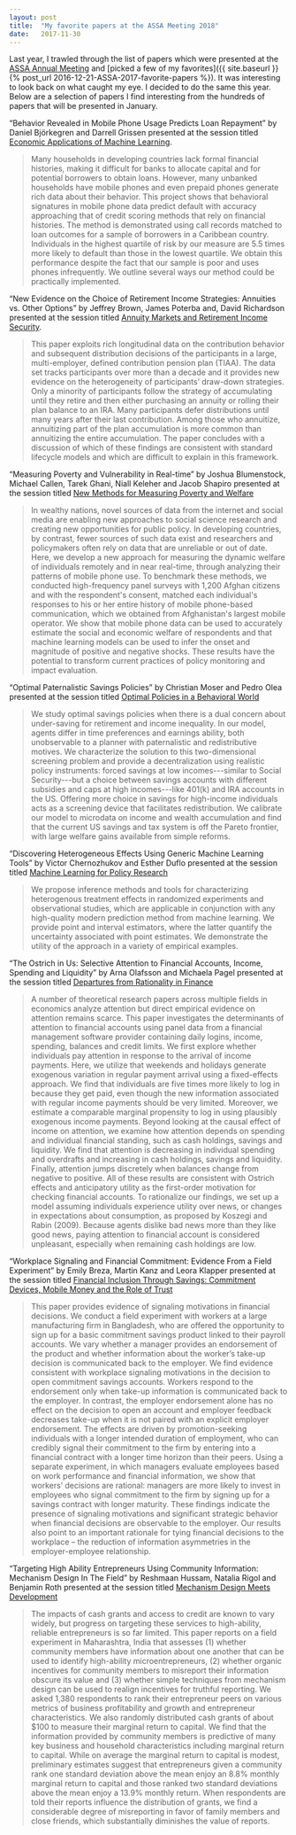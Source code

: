 ```yaml
---
layout: post
title:  "My favorite papers at the ASSA Meeting 2018"
date:   2017-11-30
---
```

Last year, I trawled through the list of papers which were presented at the [ASSA Annual Meeting](https://www.aeaweb.org/conference/about) and [picked a few of my favorites]({{ site.baseurl }}{% post_url 2016-12-21-ASSA-2017-favorite-papers %}). It was interesting to look back on what caught my eye. I decided to do the same this year. Below are a selection of papers I find interesting from the hundreds of papers that will be presented in January.

“Behavior Revealed in Mobile Phone Usage Predicts Loan Repayment” by Daniel Björkegren and Darrell Grissen presented at the session titled [Economic Applications of Machine Learning](https://www.aeaweb.org/conference/2018/preliminary/1577).

> Many households in developing countries lack formal financial histories, making it difficult for banks to allocate capital and for potential borrowers to obtain loans. However, many unbanked households have mobile phones and even prepaid phones generate rich data about their behavior. This project shows that behavioral signatures in mobile phone data predict default with accuracy approaching that of credit scoring methods that rely on financial histories. The method is demonstrated using call records matched to loan outcomes for a sample of borrowers in a Caribbean country. Individuals in the highest quartile of risk by our measure are 5.5 times more likely to default than those in the lowest quartile. We obtain this performance despite the fact that our sample is poor and uses phones infrequently. We outline several ways our method could be practically implemented.


“New Evidence on the Choice of Retirement Income Strategies: Annuities vs. Other Options” by Jeffrey Brown, James Poterba and, David Richardson presented at the session titled [Annuity Markets and Retirement Income Security](https://www.aeaweb.org/conference/2018/preliminary/1361).

> This paper exploits rich longitudinal data on the contribution behavior and subsequent distribution decisions of the participants in a large, multi-employer, defined contribution pension plan (TIAA). The data set tracks participants over more than a decade and it provides new evidence on the heterogeneity of participants’ draw-down strategies. Only a minority of participants follow the strategy of accumulating until they retire and then either purchasing an annuity or rolling their plan balance to an IRA. Many participants defer distributions until many years after their last contribution. Among those who annuitize, annuitizing part of the plan accumulation is more common than annuitizing the entire accumulation. The paper concludes with a discussion of which of these findings are consistent with standard lifecycle models and which are difficult to explain in this framework.


“Measuring Poverty and Vulnerability in Real-time” by Joshua Blumenstock, Michael Callen, Tarek Ghani, Niall Keleher and Jacob Shapiro presented at the session titled [New Methods for Measuring Poverty and Welfare](https://www.aeaweb.org/conference/2018/preliminary/1659)

> In wealthy nations, novel sources of data from the internet and social media are enabling new approaches to social science research and creating new opportunities for public policy. In developing countries, by contrast, fewer sources of such data exist and researchers and policymakers often rely on data that are unreliable or out of date. Here, we develop a new approach for measuring the dynamic welfare of individuals remotely and in near real-time, through analyzing their patterns of mobile phone use. To benchmark these methods, we conducted high-frequency panel surveys with 1,200 Afghan citizens and with the respondent's consent, matched each individual's responses to his or her entire history of mobile phone-based communication, which we obtained from Afghanistan's largest mobile operator. We show that mobile phone data can be used to accurately estimate the social and economic welfare of respondents and that machine learning models can be used to infer the onset and magnitude of positive and negative shocks. These results have the potential to transform current practices of policy monitoring and impact evaluation.


“Optimal Paternalistic Savings Policies” by Christian Moser and Pedro Olea presented at the session titled [Optimal Policies in a Behavioral World](https://www.aeaweb.org/conference/2018/preliminary/1278)

> We study optimal savings policies when there is a dual concern about under-saving for retirement and income inequality. In our model, agents differ in time preferences and earnings ability, both unobservable to a planner with paternalistic and redistributive motives. We characterize the solution to this two-dimensional screening problem and provide a decentralization using realistic policy instruments: forced savings at low incomes---similar to Social Security---but a choice between savings accounts with different subsidies and caps at high incomes---like 401(k) and IRA accounts in the US. Offering more choice in savings for high-income individuals acts as a screening device that facilitates redistribution. We calibrate our model to microdata on income and wealth accumulation and find that the current US savings and tax system is off the Pareto frontier, with large welfare gains available from simple reforms.


“Discovering Heterogeneous Effects Using Generic Machine Learning Tools” by Victor Chernozhukov and Esther Duflo presented at the session titled [Machine Learning for Policy Research](https://www.aeaweb.org/conference/2018/preliminary/1342)

> We propose inference methods and tools for characterizing heterogenous treatment effects in randomized experiments and observational studies, which are applicable in conjunction with any high-quality modern prediction method from machine learning. We provide point and interval estimators, where the latter quantify the uncertainty associated with point estimates. We demonstrate the utility of the approach in a variety of empirical examples.


“The Ostrich in Us: Selective Attention to Financial Accounts, Income, Spending and Liquidity” by Arna Olafsson and Michaela Pagel presented at the session titled [Departures from Rationality in Finance](https://www.aeaweb.org/conference/2018/preliminary/2060)

> A number of theoretical research papers across multiple fields in economics analyze attention but direct empirical evidence on attention remains scarce. This paper investigates the determinants of attention to financial accounts using panel data from a financial management software provider containing daily logins, income, spending, balances and credit limits. We first explore whether individuals pay attention in response to the arrival of income payments. Here, we utilize that weekends and holidays generate exogenous variation in regular payment arrival using a fixed-effects approach. We find that individuals are five times more likely to log in because they get paid, even though the new information associated with regular income payments should be very limited. Moreover, we estimate a comparable marginal propensity to log in using plausibly exogenous income payments. Beyond looking at the causal effect of income on attention, we examine how attention depends on spending and individual financial standing, such as cash holdings, savings and liquidity. We find that attention is decreasing in individual spending and overdrafts and increasing in cash holdings, savings and liquidity. Finally, attention jumps discretely when balances change from negative to positive. All of these results are consistent with Ostrich effects and anticipatory utility as the first-order motivation for checking financial accounts. To rationalize our findings, we set up a model assuming individuals experience utility over news, or changes in expectations about consumption, as proposed by Koszegi and Rabin (2009). Because agents dislike bad news more than they like good news, paying attention to financial account is considered unpleasant, especially when remaining cash holdings are low.


“Workplace Signaling and Financial Commitment: Evidence From a Field Experiment” by Emily Breza, Martin Kanz and Leora Klapper presented at the session titled [Financial Inclusion Through Savings: Commitment Devices, Mobile Money and the Role of Trust](https://www.aeaweb.org/conference/2018/preliminary/1393)

> This paper provides evidence of signaling motivations in financial decisions. We conduct a field experiment with workers at a large manufacturing firm in Bangladesh, who are offered the opportunity to sign up for a basic commitment savings product linked to their payroll accounts. We vary whether a manager provides an endorsement of the product and whether information about the worker’s take-up decision is communicated back to the employer. We find evidence consistent with workplace signaling motivations in the decision to open commitment savings accounts. Workers respond to the endorsement only when take-up information is communicated back to the employer. In contrast, the employer endorsement alone has no effect on the decision to open an account and employer feedback decreases take-up when it is not paired with an explicit employer endorsement. The effects are driven by promotion-seeking individuals with a longer intended duration of employment, who can credibly signal their commitment to the firm by entering into a financial contract with a longer time horizon than their peers. Using a separate experiment, in which managers evaluate employees based on work performance and financial information, we show that workers’ decisions are rational: managers are more likely to invest in employees who signal commitment to the firm by signing up for a savings contract with longer maturity. These findings indicate the presence of signaling motivations and significant strategic behavior when financial decisions are observable to the employer. Our results also point to an important rationale for tying financial decisions to the workplace – the reduction of information asymmetries in the employer-employee relationship.


“Targeting High Ability Entrepreneurs Using Community Information: Mechanism Design In The Field” by Reshmaan Hussam, Natalia Rigol and Benjamin Roth presented at the session titled [Mechanism Design Meets Development](https://www.aeaweb.org/conference/2018/preliminary/2062)

> The impacts of cash grants and access to credit are known to vary widely, but progress on targeting these services to high-ability, reliable entrepreneurs is so far limited. This paper reports on a field experiment in Maharashtra, India that assesses (1) whether community members have information about one another that can be used to identify high-ability microentrepreneurs, (2) whether organic incentives for community members to misreport their information obscure its value and (3) whether simple techniques from mechanism design can be used to realign incentives for truthful reporting. We asked 1,380 respondents to rank their entrepreneur peers on various metrics of business profitability
and growth and entrepreneur characteristics. We also randomly distributed cash grants of about $100 to measure their marginal return to capital. We find that the information provided by community members is predictive of many key business and household characteristics including marginal return to capital. While on average the marginal
return to capital is modest, preliminary estimates suggest that entrepreneurs given a community rank one standard deviation above the mean enjoy an 8.8% monthly marginal return to capital and those ranked two standard deviations above the mean enjoy a 13.9% monthly return. When respondents are told their reports influence the distribution of grants, we find a considerable degree of misreporting in favor of family members and close friends, which substantially diminishes the value of reports.
